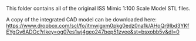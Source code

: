 This folder contains all of the original ISS Mimic 1:100 Scale Model STL files. 

A copy of the integrated CAD model can be downloaded here: https://www.dropbox.com/scl/fo/itmwigxm0pkg0edz0na1k/AHoQr9Ibd3YKfEYgGv6ADOc?rlkey=og07es1wj4geo247bep51zvee&st=bsxobb5v&dl=0
